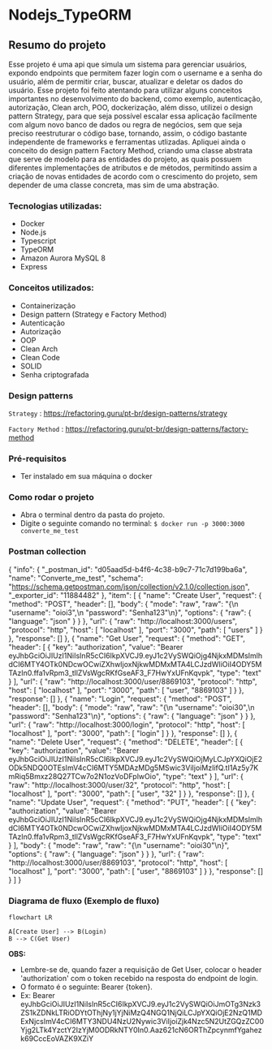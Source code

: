 # Nodejs_TypeORM
## Resumo do projeto
Esse projeto é uma api que simula um sistema para gerenciar usuários, expondo endpoints que permitem fazer login com o username e a senha do usuário, além de permitir criar, buscar, atualizar e deletar os dados do usuário. Esse projeto foi feito atentando para utilizar alguns conceitos importantes no desenvolvimento do backend, como exemplo, autenticação, autorização, Clean arch, POO, dockerização, além disso, utilizei o design pattern Strategy, para que seja possível escalar essa aplicação facilmente com algum novo banco de dados ou regra de negócios, sem que seja preciso reestruturar o código base, tornando, assim, o código bastante independente de frameworks e ferramentas utlizadas. Apliquei ainda o conceito do design pattern Factory Method, criando uma classe abstrata que serve de modelo para as entidades do projeto, as quais possuem diferentes implementações de atributos e de métodos, permitindo assim a criação de novas entidades de acordo com o crescimento do projeto, sem depender de uma classe concreta, mas sim de uma abstração.

### Tecnologias utilizadas:
- Docker
- Node.js
- Typescript
- TypeORM
- Amazon Aurora MySQL 8
- Express

### Conceitos utilizados:
- Containerização
- Design pattern (Strategy e Factory Method)
- Autenticação
- Autorização
- OOP
- Clean Arch
- Clean Code
- SOLID
- Senha criptografada

### Design patterns

`Strategy` : <https://refactoring.guru/pt-br/design-patterns/strategy>

`Factory Method` : <https://refactoring.guru/pt-br/design-patterns/factory-method>

### Pré-requisitos

- Ter instalado em sua máquina o docker

### Como rodar o projeto
- Abra o terminal dentro da pasta do projeto.
- Digite o seguinte comando no terminal: `$ docker run -p 3000:3000 converte_me_test `

### Postman collection

   {
	"info": {
		"_postman_id": "d05aad5d-b4f6-4c38-b9c7-71c7d199ba6a",
		"name": "Converte_me_test",
		"schema": "https://schema.getpostman.com/json/collection/v2.1.0/collection.json",
		"_exporter_id": "11884482"
	},
	"item": [
		{
			"name": "Create User",
			"request": {
				"method": "POST",
				"header": [],
				"body": {
					"mode": "raw",
					"raw": "{\n    \"username\": \"oioi3\",\n    \"password\": \"Senha123\"\n}",
					"options": {
						"raw": {
							"language": "json"
						}
					}
				},
				"url": {
					"raw": "http://localhost:3000/users",
					"protocol": "http",
					"host": [
						"localhost"
					],
					"port": "3000",
					"path": [
						"users"
					]
				}
			},
			"response": []
		},
		{
			"name": "Get User",
			"request": {
				"method": "GET",
				"header": [
					{
						"key": "authorization",
						"value": "Bearer eyJhbGciOiJIUzI1NiIsInR5cCI6IkpXVCJ9.eyJ1c2VySWQiOjg4NjkxMDMsImlhdCI6MTY4OTk0NDcwOCwiZXhwIjoxNjkwMDMxMTA4LCJzdWIiOiI4ODY5MTAzIn0.ffa1vRpm3_tllZVsWgcRKfGseAF3_F7HwYxUFnKqvpk",
						"type": "text"
					}
				],
				"url": {
					"raw": "http://localhost:3000/user/8869103",
					"protocol": "http",
					"host": [
						"localhost"
					],
					"port": "3000",
					"path": [
						"user",
						"8869103"
					]
				}
			},
			"response": []
		},
		{
			"name": "Login",
			"request": {
				"method": "POST",
				"header": [],
				"body": {
					"mode": "raw",
					"raw": "{\n    \"username\": \"oioi30\",\n    \"password\": \"Senha123\"\n}",
					"options": {
						"raw": {
							"language": "json"
						}
					}
				},
				"url": {
					"raw": "http://localhost:3000/login",
					"protocol": "http",
					"host": [
						"localhost"
					],
					"port": "3000",
					"path": [
						"login"
					]
				}
			},
			"response": []
		},
		{
			"name": "Delete User",
			"request": {
				"method": "DELETE",
				"header": [
					{
						"key": "authorization",
						"value": "Bearer eyJhbGciOiJIUzI1NiIsInR5cCI6IkpXVCJ9.eyJ1c2VySWQiOjMyLCJpYXQiOjE2ODk5NDQ0OTEsImV4cCI6MTY5MDAzMDg5MSwic3ViIjoiMzIifQ.tI1Az5y7KmRiq5Bmxz28Q27TCw7o2N1ozVoDFplwOio",
						"type": "text"
					}
				],
				"url": {
					"raw": "http://localhost:3000/user/32",
					"protocol": "http",
					"host": [
						"localhost"
					],
					"port": "3000",
					"path": [
						"user",
						"32"
					]
				}
			},
			"response": []
		},
		{
			"name": "Update User",
			"request": {
				"method": "PUT",
				"header": [
					{
						"key": "authorization",
						"value": "Bearer eyJhbGciOiJIUzI1NiIsInR5cCI6IkpXVCJ9.eyJ1c2VySWQiOjg4NjkxMDMsImlhdCI6MTY4OTk0NDcwOCwiZXhwIjoxNjkwMDMxMTA4LCJzdWIiOiI4ODY5MTAzIn0.ffa1vRpm3_tllZVsWgcRKfGseAF3_F7HwYxUFnKqvpk",
						"type": "text"
					}
				],
				"body": {
					"mode": "raw",
					"raw": "{\n    \"username\": \"oioi30\"\n}",
					"options": {
						"raw": {
							"language": "json"
						}
					}
				},
				"url": {
					"raw": "http://localhost:3000/user/8869103",
					"protocol": "http",
					"host": [
						"localhost"
					],
					"port": "3000",
					"path": [
						"user",
						"8869103"
					]
				}
			},
			"response": []
		}
	]
}

### Diagrama de fluxo (Exemplo de fluxo)

```mermaid
flowchart LR

A[Create User] --> B(Login)
B --> C(Get User)
```

**OBS:** 
- Lembre-se de, quando fazer a requisição de Get User, colocar o header 'authorization' com o token recebido na resposta do endpoint de login.
- O formato é o seguinte: Bearer {token}.
- Ex: Bearer eyJhbGciOiJIUzI1NiIsInR5cCI6IkpXVCJ9.eyJ1c2VySWQiOiJmOTg3Nzk3ZS1kZDNkLTRiODYtOThjNy1jYjNiMzQ4NGQ1NjQiLCJpYXQiOjE2NzQ1MDExNjcsImV4cCI6MTY3NDU4NzU2Nywic3ViIjoiZjk4Nzc5N2UtZGQzZC00Yjg2LTk4YzctY2IzYjM0ODRkNTY0In0.Aaz621cN6ORThZpcynmfYgahezk69CccEoVAZK9XZiY
